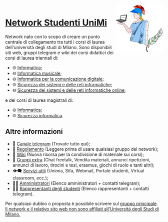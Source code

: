 <img src="public/unimi500.png" width="150" height="150" align="right" />

# [Network Studenti UniMi](https://github.com/StudentiUnimi)
Network nato con lo scopo di creare un punto centrale di collegamento tra tutti i corsi di laurea dell'università degli studi di Milano. 
Sono disponibili siti web, gruppi telegram e wiki dei corsi didattici dei corsi di laurea triennali di:
- 🌐 [Informatica](https://studentiunimi.it/courses/triennale_informatica/);
- 🌐 [Informatica musicale](https://studentiunimi.it/courses/triennale_informatica_musicale/);
- 🌐 [Informatica per la comunicazione digitale](https://studentiunimi.it/courses/triennale_informatica_com_digitale/);
- 🌐 [Sicurezza dei sistemi e delle reti informatiche](https://studentiunimi.it/courses/triennale_sicurezza_sistemi_reti_informatiche/);
- 🌐 [Sicurezza dei sistemi e delle reti informatiche online](https://studentiunimi.it/courses/triennale_sicurezza_sistemi_reti_informatiche_online/);
  
e dei corsi di laurea magistrali di:
- 🌐 [Informatica](https://studentiunimi.it/courses/magistrale_informatica/);
- 🌐 [Sicurezza informatica](https://studentiunimi.it/courses/magistrale_sicurezza_informatica/).

## Altre informazioni
- 🛫 [Canale telegram](https://t.me/studenti_unimi) (Trovate tutto qui);
- 📮 [Regolamento](https://studentiunimi.it/rules/) (Leggere prima di usare qualsiasi gruppo del network);
- 📖 [Wiki](https://wiki.studentiunimi.it/) (Nuova risorsa per la condivisione di materiale sui corsi);
- 📝 [Gruppi extra](https://studentiunimi.it/additional_groups/) (Chat freetalk, Vendita materiali, annunci ripetizioni, annunci di lavoro, tirocini e tesi, erasmus, giochi di ruolo e tanti altri);
- 👁‍🗨 [Servizi utili](http://unimia.studentiunimi.it/) (Unimia, Sifa, Webmail, Portale studenti, Virtual classroom, ecc.);
- 🧙‍♂️ [Amministratori](https://studentiunimi.it/administrators/) (Elenco amministratori + contatti telegram);
- 👨‍💻 [Rappresentanti degli studenti](https://studentiunimi.it/representatives/) (Elenco rappresentanti + contatti telegram).

Per qualsiasi dubbio o proposta è possibile scrivere sul [gruppo principale](https://t.me/joinchat/VswKeAblS2nrfXME).<br/>
<u>Il network e il relativo sito web non sono affiliati all'Università degli Studi di Milano.</u>